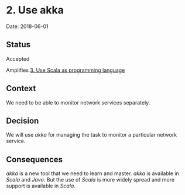 # 2. Use akka

Date: 2018-06-01

## Status

Accepted

Amplifies [3. Use Scala as programming language](0003-use-scala-as-programming-language.md)

## Context

We need to be able to monitor network services separately.

## Decision

We will use _akka_ for managing the task to monitor a particular network service.

## Consequences

_akka_ is a new tool that we need to learn and master.
_akka_ is available in _Scala_ and _Java_. But the use of _Scala_ is more widely spread and more support is available in _Scala_.  
